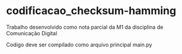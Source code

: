 # codificacao_checksum-hamming
Trabalho desenvolvido como nota parcial da M1 da disciplina de Comunicação Digital 

Codigo deve ser compilado como arquivo principal main.py 
